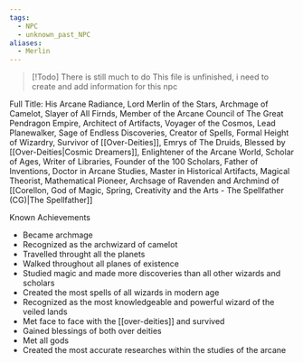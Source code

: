 ```yaml
---
tags:
  - NPC
  - unknown_past_NPC
aliases:
  - Merlin
---
```

> [!Todo] There is still much to do
> This file is unfinished, i need to create and add information for this npc

Full Title:
His Arcane Radiance, Lord Merlin of the Stars, Archmage of Camelot, Slayer of All Firnds, Member of the Arcane Council of The Great Pendragon Empire, Architect of Artifacts, Voyager of the Cosmos, Lead Planewalker, Sage of Endless Discoveries, Creator of Spells, Formal Height of Wizardry, Survivor of [[Over-Deities]], Emrys of The Druids, Blessed by [[Over-Deities|Cosmic Dreamers]], Enlightener of the Arcane World, Scholar of Ages, Writer of Libraries, Founder of the 100 Scholars, Father of Inventions, Doctor in Arcane Studies, Master in Historical Artifacts, Magical Theorist, Mathematical Pioneer, Archsage of Ravenden and Archmind of [[Corellon, God of Magic, Spring, Creativity and the Arts - The Spellfather (CG)|The Spellfather]]

Known Achievements
- Became archmage
- Recognized as the archwizard of camelot
- Travelled throught all the planets 
- Walked throughout all planes of existence
- Studied magic and made more discoveries than all other wizards and scholars
- Created the most spells of all wizards in modern age
- Recognized as the most knowledgeable and powerful wizard of the veiled lands
- Met face to face with the [[over-deities]] and survived
- Gained blessings of both over deities
- Met all gods 
- Created the most accurate researches within the studies of the arcane